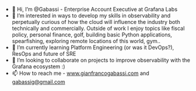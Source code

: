 - 👋 Hi, I’m @Gabassi - Enterprise Account Executive at Grafana Labs
- 👀 I’m interested in ways to develop my skills in observability and perpetually curious of how the cloud will influence the industry both technically and commercially. Outside of work I enjoy topics like fiscal policy, personal finance, golf, building basic Python applications, spearfishing, exploring remote locations of this world, gym.. 
- 🌱 I’m currently learning Platform Engineering (or was it DevOps?), ResOps and future of SRE 
- 💞️ I’m looking to collaborate on projects to improve observability with the Grafana ecosystem :)
- 📫 How to reach me - www.gianfrancogabassi.com and gabassig@gmail.com

